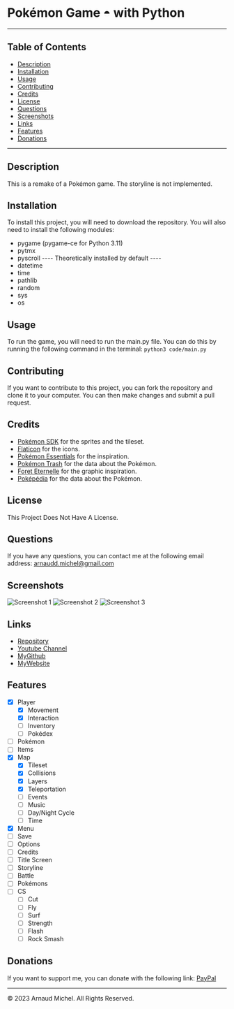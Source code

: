 # Pokémon Game ◓ with Python

---
## Table of Contents
- [Description](#description)
- [Installation](#installation)
- [Usage](#usage)
- [Contributing](#contributing)
- [Credits](#credits)
- [License](#license)
- [Questions](#questions)
- [Screenshots](#screenshots)
- [Links](#links)
- [Features](#features)
- [Donations](#donations)

---
## Description
This is a remake of a Pokémon game. The storyline is not implemented.

## Installation
To install this project, you will need to download the repository. You will also need to install the following modules:
- pygame (pygame-ce for Python 3.11)
- pytmx
- pyscroll
---- Theoretically installed by default ----
- datetime
- time
- pathlib
- random
- sys
- os

## Usage
To run the game, you will need to run the main.py file. You can do this by running the following command in the terminal:
```python3 code/main.py```

## Contributing
If you want to contribute to this project, you can fork the repository and clone it to your computer. You can then make changes and submit a pull request.

## Credits
- [Pokémon SDK](https://pokemonworkshop.com/fr/sdk) for the sprites and the tileset.
- [Flaticon](https://www.flaticon.com/) for the icons.
- [Pokémon Essentials](https://essentialsdocs.fandom.com/wiki/Essentials_Docs_Wiki) for the inspiration.
- [Pokémon Trash](https://www.pokemontrash.com/) for the data about the Pokémon.
- [Foret Eternelle](https://www.pokemonforeteternelle.com/) for the graphic inspiration.
- [Poképédia](https://www.pokepedia.fr/) for the data about the Pokémon.

## License
This Project Does Not Have A License.

## Questions
If you have any questions, you can contact me at the following email address: <a> arnaudd.michel@gmail.com </a>

## Screenshots
![Screenshot 1](https://media.discordapp.net/attachments/820340493774356493/1101275013216227418/item.png?width=1170&height=658)
![Screenshot 2](https://media.discordapp.net/attachments/820340493774356493/1101275013719535737/save.png?width=1170&height=658)
![Screenshot 3](https://media.discordapp.net/attachments/820340493774356493/1101275014017318953/view.png?width=1170&height=658)

## Links
- [Repository](https://github.com/MrArnaudMichel/Projet_Pokemon)
- [Youtube Channel](https://www.youtube.com/channel/UC5-MVwnE8p-8YvdTBkLhYKg)
- [MyGithub](https://github.com/MrArnaudMichel)
- [MyWebsite](https://mrarnaudmichel.github.io)

## Features
- [x] Player
  - [x] Movement
  - [x] Interaction
  - [ ] Inventory
  - [ ] Pokédex
- [ ] Pokémon
- [ ] Items
- [x] Map
  - [x] Tileset
  - [x] Collisions
  - [x] Layers
  - [x] Teleportation
  - [ ] Events
  - [ ] Music
  - [ ] Day/Night Cycle
  - [ ] Time
- [x] Menu
- [ ] Save
- [ ] Options
- [ ] Credits
- [ ] Title Screen
- [ ] Storyline
- [ ] Battle
- [ ] Pokémons
- [ ] CS
  - [ ] Cut
  - [ ] Fly
  - [ ] Surf
  - [ ] Strength
  - [ ] Flash
  - [ ] Rock Smash

## Donations
If you want to support me, you can donate with the following link: [PayPal](https://paypal.me/arnaud134)

---
© 2023 Arnaud Michel. All Rights Reserved.
